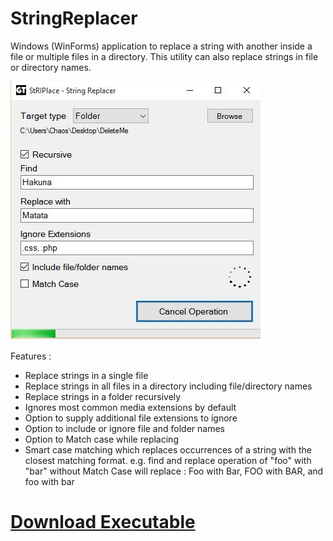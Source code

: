 # StringReplacer
Windows (WinForms) application to replace a string with another inside a file or multiple files in a directory. This utility can also replace strings in file or directory names.

<img src="https://github.com/chaosifier/StringReplacer/blob/master/StringReplacer/StringReplacerSnapshot.JPG" alt="App Screenshot"/>

Features :
- Replace strings in a single file
- Replace strings in all files in a directory including file/directory names
- Replace strings in a folder recursively
- Ignores most common media extensions by default
- Option to supply additional file extensions to ignore
- Option to include or ignore file and folder names
- Option to Match case while replacing
- Smart case matching which replaces occurrences of a string with the closest matching format.
  e.g. find and replace operation of "foo" with "bar" without Match Case will replace :
  Foo with Bar,
  FOO with BAR, and
  foo with bar  
  

<a href="https://github.com/chaosifier/StringReplacer/raw/master/StringReplacer/bin/Release/StringReplacer.exe"><h1>Download Executable</h1></a>
